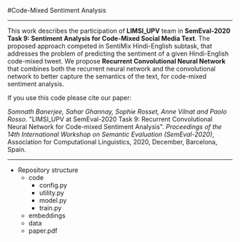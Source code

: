 #Code-Mixed Sentiment Analysis
***
This work describes the participation of **LIMSI\_UPV** team in **SemEval-2020 Task 9: Sentiment Analysis for Code-Mixed Social Media Text**.
The proposed approach competed in SentiMix Hindi-English subtask, that addresses the problem of predicting the sentiment of a given Hindi-English code-mixed tweet. 
We propose **Recurrent Convolutional Neural Network** that combines both the recurrent neural network and the convolutional network to better capture the semantics of the text, for code-mixed sentiment analysis. 

If you use this code please cite our paper:

*Somnath Banerjee, Sahar Ghannay, Sophie Rosset, Anne Vilnat and Paolo Rosso*. "LIMSI\_UPV at SemEval-2020 Task 9: Recurrent Convolutional Neural Network for Code-mixed Sentiment Analysis". *Proceedings of the 14th International Workshop on Semantic Evaluation (SemEval-2020)*, Association for Computational Linguistics, 2020, December, Barcelona, Spain.
***

- Repository structure
	+ code
		+ config.py
		+ utility.py
		+ model.py
		+ train.py
	+ embeddings
	+ data
	+ paper.pdf
